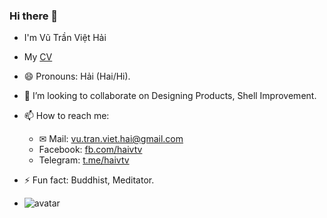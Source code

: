 ### Hi there 👋
- I'm Vũ Trần Việt Hải
- My [CV](cv.pdf) 
- 😄 Pronouns: Hải (Hai/Hi).
- 👯 I’m looking to collaborate on Designing Products, Shell Improvement.
- 📫 How to reach me:
  -  ✉ Mail: [vu.tran.viet.hai@gmail.com](mailto:vu.tran.viet.hai@gmail.com)
  - Facebook: [fb.com/haivtv](https://fb.com/haivtv)
  - Telegram: [t.me/haivtv](https://t.me/haivtv)
- ⚡ Fun fact: Buddhist, Meditator.

- ![avatar](https://avatars3.githubusercontent.com/u/44681077?size=420)
